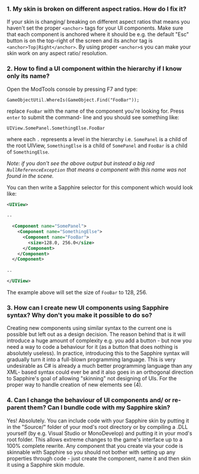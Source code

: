 ### 1. My skin is broken on different aspect ratios. How do I fix it?

If your skin is changing/ breaking on different aspect ratios that means you haven't set the proper `<anchor>` tags for your UI components. Make sure that each component is anchored where it should be e.g. the default "Esc" button is on the top-right of the screen and its anchor tag is `<anchor>Top|Right</anchor>`. By using proper `<anchor>`s you can make your skin work on any aspect ratio/ resolution.

### 2. How to find a UI component within the hierarchy if I know only its name?

Open the ModTools console by pressing F7 and type:
```
GameObjectUtil.WhereIs(GameObject.Find("FooBar"));
```

replace `FooBar` with the name of the component you're looking for. Press `enter` to submit the command- line and you should see something like:
```
UIView.SomePanel.SomethingElse.FooBar
```
where each `.` represents a level in the hierarchy i.e. `SomePanel` is a child of the root UIView, `SomethingElse` is a child of `SomePanel` and `FooBar` is a child of `SomethingElse`. 

*Note: if you don't see the above output but instead a big red `NullReferenceException` that means a component with this name was not found in the scene.*

You can then write a Sapphire selector for this component which would look like:

```xml
<UIView>

..
  
  <Component name="SomePanel">
    <Component name="SomethingElse">
      <Component name="FooBar">
        <size>128.0, 256.0</size>
      </Component>
    </Component>
  </Component>
  
..

</UIView>
```

The example above will set the size of `FooBar` to 128, 256.

### 3. How can I create new UI components using Sapphire syntax? Why don't you make it possible to do so?

Creating new components using similar syntax to the current one is possible but left out as a design decision. The reason behind that is it will introduce a huge amount of complexity e.g. you add a button - but now you need a way to code a behaviour for it (as a button that does nothing is absolutely useless). In practice, introducing this to the Sapphire syntax will gradually turn it into a full-blown programming language. This is very undesirable as C# is already a much better programming language than any XML- based syntax could ever be and it also goes in an orthogonal direction to Sapphire's goal of allowing "skinning" not designing of UIs. For the proper way to handle creation of new elements see (4).

### 4. Can I change the behaviour of UI components and/ or re-parent them? Can I bundle code with my Sapphire skin?

Yes! Absolutely. You can include code with your Sapphire skin by putting it in the "Source/" folder of your mod's root directory or by compiling a .DLL yourself (by e.g. Visual Studio or MonoDevelop) and putting it in your mod's root folder. This allows extreme changes to the game's interface up to a 100% complete rewrite. Any component that you create via your code is skinnable with Sapphire so you should not bother with setting up any properties through code - just create the component, name it and then skin it using a Sapphire skin module.
